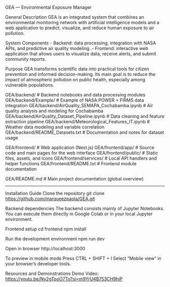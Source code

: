 GEA — Environmental Exposure Manager

General Description
GEA is an integrated system that combines an environmental monitoring network with artificial intelligence models and a web application to predict, visualize, and reduce human exposure to air pollution.

System Components
    - Backend: data processing, integration with NASA APIs, and predictive air quality modeling.
    - Frontend: interactive web application that allows users to visualize data, receive alerts, and submit community reports.


Purpose
GEA transforms scientific data into practical tools for citizen prevention and informed decision-making.
Its main goal is to reduce the impact of atmospheric pollution on public health, especially among vulnerable populations.

GEA/backend/                                 # Backend notebooks and data processing modules
GEA/backend/Example/                         # Example of NASA POWER + FIRMS data integration
GEA/backend/AirQuality_SEMAPA_Cochabamba.ipynb    # Air quality analysis and modeling for Cochabamba
GEA/backend/AirQuality_Dataset_Pipeline.ipynb     # Data cleaning and feature extraction pipeline
GEA/backend/Meteorological_Features_IT.ipynb      # Weather data modeling and variable correlation
GEA/backend/README_Datasets.txt                   # Documentation and notes for dataset usage

GEA/frontend/                               # Web application (Next.js)
GEA/frontend/app/                           # Source code and main pages for the web interface
GEA/frontend/public/                        # Static files, assets, and icons
GEA/frontend/services/                      # Local API handlers and helper functions
GEA/frontend/README.txt                     # Frontend module documentation

GEA/README.md                               # Main project documentation (global overview)

__________________

Installation Guide
Clone the repository
git clone https://github.com/marqueezpaola/GEA.git


Backend dependencies
The backend consists mainly of Jupyter Notebooks.
You can execute them directly in Google Colab or in your local Jupyter environment.

Frontend setup
cd frontend
npm install


Run the development environment
npm run dev

Open in browser
http://localhost:3000

To preview in mobile mode
Press CTRL + SHIFT + I
Select “Mobile view” in your browser’s developer tools.

Resources and Demonstrations
Demo Video:
https://youtu.be/Nv2gTpoO7To?si=m9YrU4B753CH9hiP





